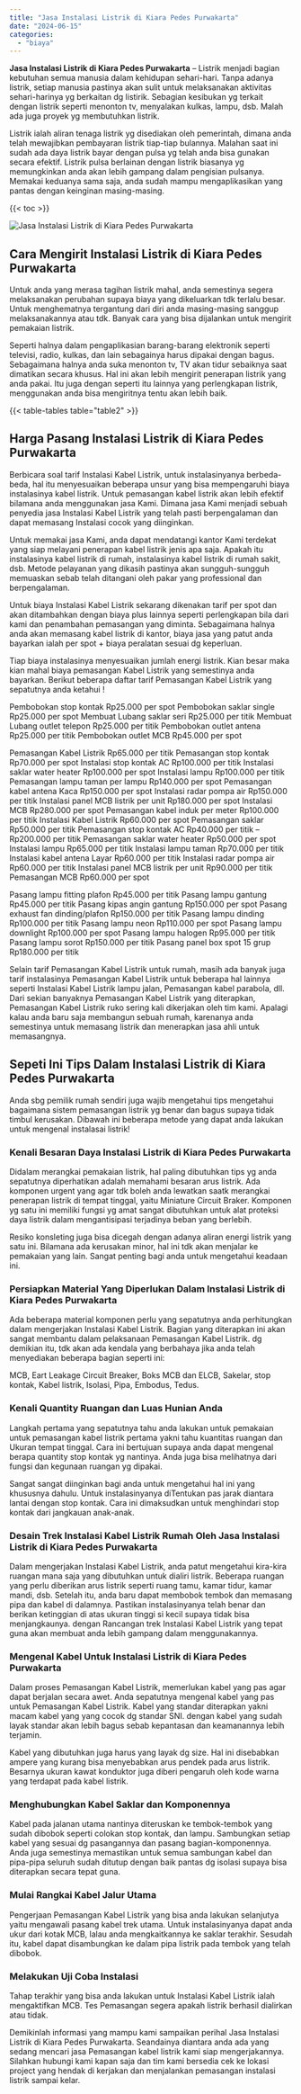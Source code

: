 ```yaml
---
title: "Jasa Instalasi Listrik di Kiara Pedes Purwakarta"
date: "2024-06-15"
categories: 
  - "biaya"
---
```


**Jasa Instalasi Listrik di Kiara Pedes Purwakarta** – Listrik menjadi bagian kebutuhan semua manusia dalam kehidupan sehari-hari. Tanpa adanya listrik, setiap manusia pastinya akan sulit untuk melaksanakan aktivitas sehari-harinya yg berkaitan dg listirik. Sebagian kesibukan yg terkait dengan listrik seperti menonton tv, menyalakan kulkas, lampu, dsb. Malah ada juga proyek yg membutuhkan listrik.

Listrik ialah aliran tenaga listrik yg disediakan oleh pemerintah, dimana anda telah mewajibkan pembayaran listrik tiap-tiap bulannya. Malahan saat ini sudah ada daya listrik bayar dengan pulsa yg telah anda bisa gunakan secara efektif. Listrik pulsa berlainan dengan listrik biasanya yg memungkinkan anda akan lebih gampang dalam pengisian pulsanya. Memakai keduanya sama saja, anda sudah mampu mengaplikasikan yang pantas dengan keinginan masing-masing.

{{< toc >}}

![Jasa Instalasi Listrik di Kiara Pedes Purwakarta](/images/instalasi-listrik-murah29.png)

## Cara Mengirit Instalasi Listrik di Kiara Pedes Purwakarta

Untuk anda yang merasa tagihan listrik mahal, anda semestinya segera melaksanakan perubahan supaya biaya yang dikeluarkan tdk terlalu besar. Untuk menghematnya tergantung dari diri anda masing-masing sanggup melaksanakannya atau tdk. Banyak cara yang bisa dijalankan untuk mengirit pemakaian listrik.

Seperti halnya dalam pengaplikasian barang-barang elektronik seperti televisi, radio, kulkas, dan lain sebagainya harus dipakai dengan bagus. Sebagaimana halnya anda suka menonton tv, TV akan tidur sebaiknya saat dimatikan secara khusus. Hal ini akan lebih mengirit penerapan listrik yang anda pakai. Itu juga dengan seperti itu lainnya yang perlengkapan listrik, menggunakan anda bisa mengiritnya tentu akan lebih baik.

{{< table-tables table="table2" >}}

## Harga Pasang Instalasi Listrik di Kiara Pedes Purwakarta

Berbicara soal tarif Instalasi Kabel Listrik, untuk instalasinyanya berbeda-beda, hal itu menyesuaikan beberapa unsur yang bisa mempengaruhi biaya instalasinya kabel listrik. Untuk pemasangan kabel listrik akan lebih efektif bilamana anda menggunakan jasa Kami. Dimana jasa Kami menjadi sebuah penyedia jasa Instalasi Kabel Listrik yang telah pasti berpengalaman dan dapat memasang Instalasi cocok yang diinginkan.

Untuk memakai jasa Kami, anda dapat mendatangi kantor Kami terdekat yang siap melayani penerapan kabel listrik jenis apa saja. Apakah itu instalasinya kabel listrik di rumah, instalasinya kabel listrik di rumah sakit, dsb. Metode pelayanan yang dikasih pastinya akan sungguh-sungguh memuaskan sebab telah ditangani oleh pakar yang professional dan berpengalaman.

Untuk biaya Instalasi Kabel Listrik sekarang dikenakan tarif per spot dan akan ditambahkan dengan biaya plus lainnya seperti perlengkapan bila dari kami dan penambahan pemasangan yang diminta. Sebagaimana halnya anda akan memasang kabel listrik di kantor, biaya jasa yang patut anda bayarkan ialah per spot + biaya peralatan sesuai dg keperluan.

Tiap biaya instalasinya menyesuaikan jumlah energi listrik. Kian besar maka kian mahal biaya pemasangan Kabel Listrik yang semestinya anda bayarkan. Berikut beberapa daftar tarif Pemasangan Kabel Listrik yang sepatutnya anda ketahui !

Pembobokan stop kontak Rp25.000 per spot Pembobokan saklar single Rp25.000 per spot Membuat Lubang saklar seri Rp25.000 per titik Membuat Lubang outlet telepon Rp25.000 per titik Pembobokan outlet antena Rp25.000 per titik Pembobokan outlet MCB Rp45.000 per spot

Pemasangan Kabel Listrik Rp65.000 per titik Pemasangan stop kontak Rp70.000 per spot Instalasi stop kontak AC Rp100.000 per titik Instalasi saklar water heater Rp100.000 per spot Instalasi lampu Rp100.000 per titik Pemasangan lampu taman per lampu Rp140.000 per spot Pemasangan kabel antena Kaca Rp150.000 per spot Instalasi radar pompa air Rp150.000 per titik Instalasi panel MCB listrik per unit Rp180.000 per spot Instalasi MCB Rp280.000 per spot Pemasangan kabel induk per meter Rp100.000 per titik Instalasi Kabel Listrik Rp60.000 per spot Pemasangan saklar Rp50.000 per titik Pemasangan stop kontak AC Rp40.000 per titik – Rp200.000 per titik Pemasangan saklar water heater Rp50.000 per spot Instalasi lampu Rp65.000 per titik Instalasi lampu taman Rp70.000 per titik Instalasi kabel antena Layar Rp60.000 per titik Instalasi radar pompa air Rp60.000 per titik Instalasi panel MCB listrik per unit Rp90.000 per titik Pemasangan MCB Rp60.000 per spot

Pasang lampu fitting plafon Rp45.000 per titik Pasang lampu gantung Rp45.000 per titik Pasang kipas angin gantung Rp150.000 per spot Pasang exhaust fan dinding/plafon Rp150.000 per titik Pasang lampu dinding Rp100.000 per titik Pasang lampu neon Rp110.000 per spot Pasang lampu downlight Rp100.000 per spot Pasang lampu halogen Rp95.000 per titik Pasang lampu sorot Rp150.000 per titik Pasang panel box spot 15 grup Rp180.000 per titik

Selain tarif Pemasangan Kabel Listrik untuk rumah, masih ada banyak juga tarif instalasinya Pemasangan Kabel Listrik untuk beberapa hal lainnya seperti Instalasi Kabel Listrik lampu jalan, Pemasangan kabel parabola, dll. Dari sekian banyaknya Pemasangan Kabel Listrik yang diterapkan, Pemasangan Kabel Listrik ruko sering kali dikerjakan oleh tim kami. Apalagi kalau anda baru saja membangun sebuah rumah, karenanya anda semestinya untuk memasang listrik dan menerapkan jasa ahli untuk memasangnya.

## Sepeti Ini Tips Dalam Instalasi Listrik di Kiara Pedes Purwakarta


Anda sbg pemilik rumah sendiri juga wajib mengetahui tips mengetahui bagaimana sistem pemasangan listrik yg benar dan bagus supaya tidak timbul kerusakan. Dibawah ini beberapa metode yang dapat anda lakukan untuk mengenal instalasai listrik!

### Kenali Besaran Daya Instalasi Listrik di Kiara Pedes Purwakarta

Didalam merangkai pemakaian listrik, hal paling dibutuhkan tips yg anda sepatutnya diperhatikan adalah memahami besaran arus listrik. Ada komponen urgent yang agar tdk boleh anda lewatkan saatk merangkai penerapan listrik di tempat tinggal, yaitu Miniature Circuit Braker. Komponen yg satu ini memiliki fungsi yg amat sangat dibutuhkan untuk alat proteksi daya listrik dalam mengantisipasi terjadinya beban yang berlebih.

Resiko konsleting juga bisa dicegah dengan adanya aliran energi listrik yang satu ini. Bilamana ada kerusakan minor, hal ini tdk akan menjalar ke pemakaian yang lain. Sangat penting bagi anda untuk mengetahui keadaan ini.

### Persiapkan Material Yang Diperlukan Dalam Instalasi Listrik di Kiara Pedes Purwakarta

Ada beberapa material komponen perlu yang sepatutnya anda perhitungkan dalam mengerjakan Instalasi Kabel Listrik. Bagian yang diterapkan ini akan sangat membantu dalam pelaksanaan Pemasangan Kabel Listrik. dg demikian itu, tdk akan ada kendala yang berbahaya jika anda telah menyediakan beberapa bagian seperti ini:

MCB, Eart Leakage Circuit Breaker, Boks MCB dan ELCB, Sakelar, stop kontak, Kabel listrik, Isolasi, Pipa, Embodus, Tedus.

### Kenali Quantity Ruangan dan Luas Hunian Anda

Langkah pertama yang sepatutnya tahu anda lakukan untuk pemakaian untuk pemasangan kabel listrik pertama yakni tahu kuantitas ruangan dan Ukuran tempat tinggal. Cara ini bertujuan supaya anda dapat mengenal berapa quantity stop kontak yg nantinya. Anda juga bisa melihatnya dari fungsi dan kegunaan ruangan yg dipakai.

Sangat sangat diinginkan bagi anda untuk mengetahui hal ini yang khususnya dahulu. Untuk instalasinyanya diTentukan pas jarak diantara lantai dengan stop kontak. Cara ini dimaksudkan untuk menghindari stop kontak dari jangkauan anak-anak.

### Desain Trek Instalasi Kabel Listrik Rumah Oleh Jasa Instalasi Listrik di Kiara Pedes Purwakarta

Dalam mengerjakan Instalasi Kabel Listrik, anda patut mengetahui kira-kira ruangan mana saja yang dibutuhkan untuk dialiri listrik. Beberapa ruangan yang perlu diberikan arus listrik seperti ruang tamu, kamar tidur, kamar mandi, dsb. Setelah itu, anda baru dapat membobok tembok dan memasang pipa dan kabel di dalamnya. Pastikan instalasinyanya telah benar dan berikan ketinggian di atas ukuran tinggi si kecil supaya tidak bisa menjangkaunya. dengan Rancangan trek Instalasi Kabel Listrik yang tepat guna akan membuat anda lebih gampang dalam menggunakannya.

### Mengenal Kabel Untuk Instalasi Listrik di Kiara Pedes Purwakarta

Dalam proses Pemasangan Kabel Listrik, memerlukan kabel yang pas agar dapat berjalan secara awet. Anda sepatutnya mengenal kabel yang pas untuk Pemasangan Kabel Listrik. Kabel yang standar diterapkan yakni macam kabel yang yang cocok dg standar SNI. dengan kabel yang sudah layak standar akan lebih bagus sebab kepantasan dan keamanannya lebih terjamin.

Kabel yang dibutuhkan juga harus yang layak dg size. Hal ini disebabkan ampere yang kurang bisa menyebabkan arus pendek pada arus listrik. Besarnya ukuran kawat konduktor juga diberi pengaruh oleh kode warna yang terdapat pada kabel listrik.

### Menghubungkan Kabel Saklar dan Komponennya

Kabel pada jalanan utama nantinya diteruskan ke tembok-tembok yang sudah dibobok seperti colokan stop kontak, dan lampu. Sambungkan setiap kabel yang sesuai dg pasangannya dan pasang bagian-komponennya. Anda juga semestinya memastikan untuk semua sambungan kabel dan pipa-pipa seluruh sudah ditutup dengan baik pantas dg isolasi supaya bisa diterapkan secara tepat guna.

### Mulai Rangkai Kabel Jalur Utama

Pengerjaan Pemasangan Kabel Listrik yang bisa anda lakukan selanjutya yaitu mengawali pasang kabel trek utama. Untuk instalasinyanya dapat anda ukur dari kotak MCB, lalau anda mengkaitkannya ke saklar terakhir. Sesudah itu, kabel dapat disambungkan ke dalam pipa listrik pada tembok yang telah dibobok.

### Melakukan Uji Coba Instalasi

Tahap terakhir yang bisa anda lakukan untuk Instalasi Kabel Listrik ialah mengaktifkan MCB. Tes Pemasangan segera apakah listrik berhasil dialirkan atau tidak.

Demikinlah informasi yang mampu kami sampaikan perihal Jasa Instalasi Listrik di Kiara Pedes Purwakarta. Seandainya diantara anda ada yang sedang mencari jasa Pemasangan kabel listrik kami siap mengerjakannya. Silahkan hubungi kami kapan saja dan tim kami bersedia cek ke lokasi project yang hendak di kerjakan dan menjalankan pemasangan instalasi listrik sampai kelar.
